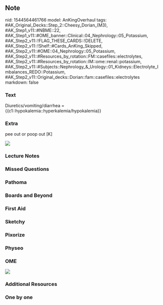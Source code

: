## Note
nid: 1544564461766
model: AnKingOverhaul
tags: #AK_Original_Decks::Step_2::Cheesy_Dorian_(M3), #AK_Step1_v11::#NBME::22, #AK_Step1_v11::#OME_banner::Clinical::04_Nephrology::05_Potassium, #AK_Step2_v11::!FLAG_THESE_CARDS::!DELETE, #AK_Step2_v11::!Shelf::#Cards_AnKing_Skipped, #AK_Step2_v11::#OME::04_Nephrology::05_Potassium, #AK_Step2_v11::#Resources_by_rotation::FM::casefiles::electrolytes, #AK_Step2_v11::#Resources_by_rotation::IM::ome::renal::potassium, #AK_Step2_v11::#Subjects::Nephrology_&_Urology::01_Kidneys::Electrolyte_Imbalances_REDO::Potassium, #AK_Step2_v11::Original_decks::Dorian::fam::casefiles::electrolytes
markdown: false

### Text
Diuretics/vomiting/diarrhea = {{c1::hypokalemia::hyperkalemia/hypokalemia}}

### Extra
pee out or poop out [K]
<div><img src="paste-1442610795249665.jpg"></div>

### Lecture Notes


### Missed Questions


### Pathoma


### Boards and Beyond


### First Aid


### Sketchy


### Pixorize


### Physeo


### OME
<div class="ome-widget">
  <a href=
  "https://onlinemeded.org/spa/nephrology/potassium/acquire?ref=anki">
  <img src="_OME_AnkiFlashcards_Lesson_3.png"></a>
</div>

### Additional Resources


### One by one


